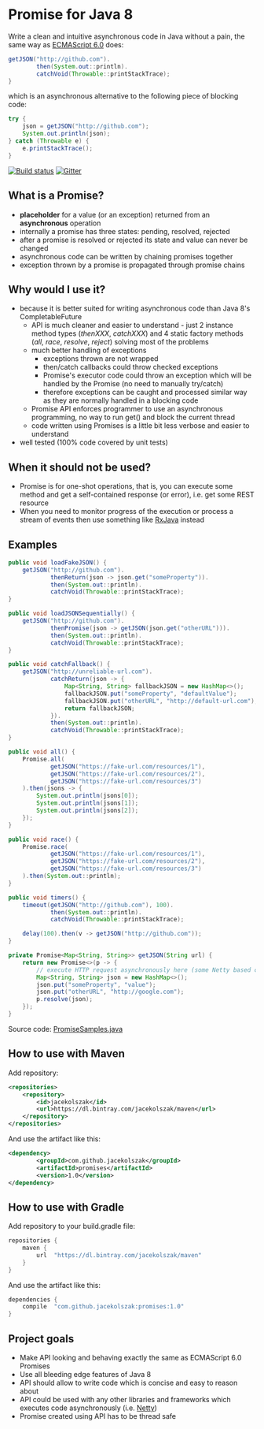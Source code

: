 # Promise for Java 8
Write a clean and intuitive asynchronous code in Java without a pain, the same way as [ECMAScript 6.0](https://developer.mozilla.org/en-US/docs/Web/JavaScript/Reference/Global_Objects/Promise) does:

```java
getJSON("http://github.com").
        then(System.out::println).
        catchVoid(Throwable::printStackTrace);
}
```

which is an asynchronous alternative to the following piece of blocking code:

```java
try {
    json = getJSON("http://github.com");
    System.out.println(json);
} catch (Throwable e) {
    e.printStackTrace();
}
```

[![Build status](https://travis-ci.org/jacekolszak/promises.svg?branch=master)](https://travis-ci.org/jacekolszak/promises)
[![Gitter](https://badges.gitter.im/jacekolszak/promise.svg)](https://gitter.im/jacekolszak/promise?utm_source=badge&utm_medium=badge&utm_campaign=pr-badge)

## What is a Promise?
* **placeholder** for a value (or an exception) returned from an **asynchronous** operation
* internally a promise has three states: pending, resolved, rejected
* after a promise is resolved or rejected its state and value can never be changed
* asynchronous code can be written by chaining promises together
* exception thrown by a promise is propagated through promise chains

## Why would I use it?
* because it is better suited for writing asynchronous code than Java 8's CompletableFuture
    * API is much cleaner and easier to understand - just 2 instance method types (_thenXXX_, _catchXXX_) and 4 static factory methods (_all_, _race_, _resolve_, _reject_) solving most of the problems
    * much better handling of exceptions
        * exceptions thrown are not wrapped
        * then/catch callbacks could throw checked exceptions
        * Promise's executor code could throw an exception which will be handled by the Promise (no need to manually try/catch)
        * therefore exceptions can be caught and processed similar way as they are normally handled in a blocking code
    * Promise API enforces programmer to use an asynchronous programming, no way to run get() and block the current thread
    * code written using Promises is a little bit less verbose and easier to understand
* well tested (100% code covered by unit tests)

## When it should not be used?
* Promise is for one-shot operations, that is, you can execute some method and get a self-contained response (or error), i.e. get some REST resource
* When you need to monitor progress of the execution or process a stream of events then use something like [RxJava](https://github.com/ReactiveX/RxJava) instead

## Examples

```java
public void loadFakeJSON() {
    getJSON("http://github.com").
            thenReturn(json -> json.get("someProperty")).
            then(System.out::println).
            catchVoid(Throwable::printStackTrace);
}

public void loadJSONSequentially() {
    getJSON("http://github.com").
            thenPromise(json -> getJSON(json.get("otherURL"))).
            then(System.out::println).
            catchVoid(Throwable::printStackTrace);
}

public void catchFallback() {
    getJSON("http://unreliable-url.com").
            catchReturn(json -> {
                Map<String, String> fallbackJSON = new HashMap<>();
                fallbackJSON.put("someProperty", "defaultValue");
                fallbackJSON.put("otherURL", "http://default-url.com");
                return fallbackJSON;
            }).
            then(System.out::println).
            catchVoid(Throwable::printStackTrace);
}

public void all() {
    Promise.all(
            getJSON("https://fake-url.com/resources/1"),
            getJSON("https://fake-url.com/resources/2"),
            getJSON("https://fake-url.com/resources/3")
    ).then(jsons -> {
        System.out.println(jsons[0]);
        System.out.println(jsons[1]);
        System.out.println(jsons[2]);
    });
}

public void race() {
    Promise.race(
            getJSON("https://fake-url.com/resources/1"),
            getJSON("https://fake-url.com/resources/2"),
            getJSON("https://fake-url.com/resources/3")
    ).then(System.out::println);
}

public void timers() {
    timeout(getJSON("http://github.com"), 100).
            then(System.out::println).
            catchVoid(Throwable::printStackTrace);

    delay(100).then(v -> getJSON("http://github.com"));
}

private Promise<Map<String, String>> getJSON(String url) {
    return new Promise<>(p -> {
        // execute HTTP request asynchronously here (some Netty based client etc.)
        Map<String, String> json = new HashMap<>();
        json.put("someProperty", "value");
        json.put("otherURL", "http://google.com");
        p.resolve(json);
    });
}
```

Source code: [PromiseSamples.java](src/test/java/com/github/jacekolszak/promises/samples/PromiseSamples.java)

## How to use with Maven

Add repository:

```xml
<repositories>
    <repository>
        <id>jacekolszak</id>
        <url>https://dl.bintray.com/jacekolszak/maven</url>
    </repository>
</repositories>
```

And use the artifact like this:

```xml
<dependency>
	    <groupId>com.github.jacekolszak</groupId>
	    <artifactId>promises</artifactId>
	    <version>1.0</version>
</dependency>
```

## How to use with Gradle

Add repository to your build.gradle file:

```groovy
repositories {
    maven {
        url  "https://dl.bintray.com/jacekolszak/maven" 
    }    
}
```

And use the artifact like this:

```groovy
dependencies {
    compile  "com.github.jacekolszak:promises:1.0"
}
```

## Project goals
* Make API looking and behaving exactly the same as ECMAScript 6.0 Promises
* Use all bleeding edge features of Java 8
* API should allow to write code which is concise and easy to reason about 
* API could be used with any other libraries and frameworks which executes code asynchronously (i.e. [Netty](https://github.com/netty/netty))
* Promise created using API has to be thread safe
